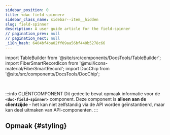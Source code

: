 ```yaml
---
sidebar_position: 0
title: <dwc-field-spinner>
sidebar_class_name: sidebar--item__hidden
slug: field-spinner
description: A user guide article for the field-spinner
// pagination_prev: null
// pagination_next: null
_i18n_hash: 6404bf4ba02ff09aa56bf440b5278c66
---
```

import TableBuilder from '@site/src/components/DocsTools/TableBuilder';
import FiberSmartRecordIcon from '@mui/icons-material/FiberSmartRecord';
import DocChip from '@site/src/components/DocsTools/DocChip';

<DocChip chip='shadow' />

<br />

:::info CLIËNTCOMPONENT
Dit gedeelte bevat opmaak informatie voor de **`<dwc-field-spinner>`** component. Deze component is **alleen aan de clientzijde** - het kan niet zelfstandig via de API worden geïnstantieerd, maar kan deel uitmaken van API-componenten.
:::

## Opmaak {#styling}

<TableBuilder name="dwc-field-spinner" clientComponent />
